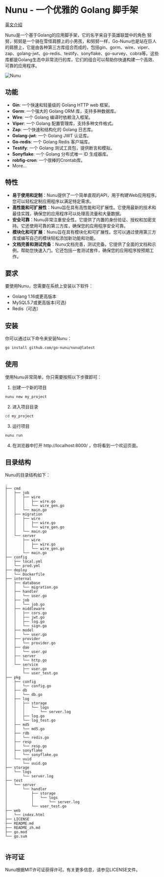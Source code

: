 # Nunu - 一个优雅的 Golang 脚手架
[英文介绍](https://github.com/go-nunu/nunu-layout-base/blob/main/README.md)

Nunu是一个基于Golang的应用脚手架，它的名字来自于英雄联盟中的角色 努努，努努是一个骑在雪怪肩膀上的小男孩，和努努一样，Go-Nunu也是站在巨人的肩膀上，它是由各种第三方库组合而成的，包括gin、gorm、wire、viper、zap、golang-jwt、go-redis、testify、sonyflake、go-survey、cobra等。这些库都是Golang生态中非常流行的库，它们的组合可以帮助你快速构建一个高效、可靠的应用程序。

![Nunu](https://github.com/go-nunu/nunu/blob/main/.github/assets/banner.png)

## 功能
- **Gin**: 一个快速和轻量级的 Golang HTTP web 框架。
- **Gorm**: 一个强大的 Golang ORM 库，支持多种数据库。
- **Wire**: 一个 Golang 编译时依赖注入框架。
- **Viper**: 一个 Golang 配置管理库，支持多种文件格式。
- **Zap**: 一个快速和结构化的 Golang 日志库。
- **Golang-jwt**: 一个 Golang JWT 认证库。
- **Go-redis**: 一个 Golang Redis 客户端库。
- **Testify**: 一个 Golang 测试工具包，提供断言和模拟。
- **Sonyflake**: 一个 Golang 分布式唯一 ID 生成器库。
- **robfig-cron**: 一个很棒的Crontab库。
- More...
## 特性
* **易于使用和定制**：Nunu提供了一个简单直观的API，用于构建Web应用程序。您可以轻松定制应用程序以满足特定需求。
* **高性能和可扩展性**：Nunu旨在具有高性能和可扩展性。它使用最新的技术和最佳实践，确保您的应用程序可以处理高流量和大量数据。
* **安全可靠**：Nunu非常注重安全性。它提供了内置的身份验证、授权和加密支持。它还使用可靠的第三方库，确保您的应用程序安全可靠。
* **模块化和可扩展**：Nunu旨在具有模块化和可扩展性。您可以通过使用第三方库或编写自己的模块轻松添加新功能和功能。
* **文档完善和测试完备**：Nunu文档完善，测试完备。它提供了全面的文档和示例，帮助您快速入门。它还包括一套测试套件，确保您的应用程序按预期工作。
## 要求
要使用Nunu，您需要在系统上安装以下软件：

* Golang 1.16或更高版本
* MySQL5.7或更高版本(可选)
* Redis（可选）
## 安装

你可以通过以下命令来安装Nunu：

```bash
go install github.com/go-nunu/nunu@latest
```

## 使用

使用Nunu非常简单，你只需要按照以下步骤即可：

1. 创建一个新的项目

```bash
nunu new my_project
```

2. 进入项目目录

```bash
cd my_project
```

3. 运行项目

```bash
nunu run
```

4. 在浏览器中打开 http://localhost:8000/ ，你将看到一个欢迎页面。

## 目录结构

Nunu的目录结构如下：

```
.
├── cmd
│   ├── job
│   │   ├── wire
│   │   │   ├── wire.go
│   │   │   └── wire_gen.go
│   │   └── main.go
│   ├── migration
│   │   ├── wire
│   │   │   ├── wire.go
│   │   │   └── wire_gen.go
│   │   └── main.go
│   └── server
│       ├── wire
│       │   ├── wire.go
│       │   └── wire_gen.go
│       └── main.go
├── config
│   ├── local.yml
│   └── prod.yml
├── deploy
│   └── Dockerfile
├── internal
│   ├── database
│   │   └── migration.go
│   ├── handler
│   │   └── user.go
│   ├── job
│   │   └── job.go
│   ├── middleware
│   │   ├── cors.go
│   │   ├── jwt.go
│   │   ├── log.go
│   │   └── sign.go
│   ├── model
│   │   └── user.go
│   ├── provider
│   │   └── provider.go
│   ├── dao
│   │   └── user.go
│   ├── server
│   │   └── http.go
│   └── service
│       ├── user.go
│       └── user_test.go
├── pkg
│   ├── config
│   │   └── config.go
│   ├── db
│   │   └── db.go
│   ├── log
│   │   ├── storage
│   │   │   └── logs
│   │   │       └── server.log
│   │   ├── log.go
│   │   └── log_test.go
│   ├── md5
│   │   └── md5.go
│   ├── rdb
│   │   └── redis.go
│   ├── resp
│   │   └── resp.go
│   ├── sonyflake
│   │   └── sonyflake.go
│   └── uuid
│       └── uuid.go
├── storage
│   └── logs
│       └── server.log
├── test
│   └── server
│       └── handler
│           ├── storage
│           │   └── logs
│           │       └── server.log
│           └── user_test.go
├── web
│   └── index.html
├── LICENSE
├── README.md
├── README_zh.md
├── go.mod
└── go.sum


```

## 许可证
Nunu根据MIT许可证获得许可。有关更多信息，请参见LICENSE文件。